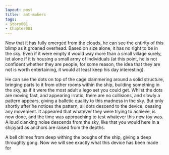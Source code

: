 ```yaml
---
layout: post
title:  ant-makers
tags:
- Story001
- Chapter001
---
```


Now that it has fully emerged from the clouds, he can see the entirity of this blimp as it groaned overhead.  Based on size alone, it has no right to be in the sky.  Even if it were empty it would way more than a small village surely, let alone if it is housing a small army of individuals (at this point, he is not confident whether they are people, for some reason, the idea that they are not is worth entertaining, it would at least keep his day interesting).

He can see the dots on top of the cage clammering around a solid structure, bringing parts to it from other rooms within the ship, building something in the sky, as if it were the most adult a lego set  you could get.  Whilst the dots are moving fast, and appearing irratic, there are no collisions, and slowly a pattern appears, giving a balletic quality to this madness in the sky.  But only shortly after he notices the pattern, all dots descend to the device, ceasing any movement.  It appeared that whatever they were trying to achieve, is now done, and the time was approaching to test whatever this new toy was.  A loud clanking noise descends from the sky, like that you would here in a shipyard as anchors are raised from the depths.

A bell chimes from deep withing the boughs of the ship, giving a deep throughty gong.  Now we will see exactly what this device has been made for
